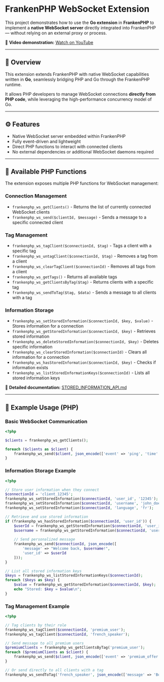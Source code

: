 # FrankenPHP WebSocket Extension

This project demonstrates how to use the **Go extension** in **FrankenPHP** to implement a **native WebSocket server** directly integrated into FrankenPHP — without relying on an external proxy or process.

🎥 **Video demonstration:** [Watch on YouTube](https://www.youtube.com/watch?v=z9sluTIjgwQ)

---

## 🧩 Overview

This extension extends FrankenPHP with native WebSocket capabilities written in **Go**, seamlessly bridging PHP and Go through the FrankenPHP runtime.

It allows PHP developers to manage WebSocket connections **directly from PHP code**, while leveraging the high-performance concurrency model of Go.

---

## ⚙️ Features

- Native WebSocket server embedded within FrankenPHP  
- Fully event-driven and lightweight  
- Direct PHP functions to interact with connected clients  
- No external dependencies or additional WebSocket daemons required  

---

## 🧠 Available PHP Functions

The extension exposes multiple PHP functions for WebSocket management:

### Connection Management
- `frankenphp_ws_getClients()` - Returns the list of currently connected WebSocket clients
- `frankenphp_ws_send($clientId, $message)` - Sends a message to a specific connected client

### Tag Management
- `frankenphp_ws_tagClient($connectionId, $tag)` - Tags a client with a specific tag
- `frankenphp_ws_untagClient($connectionId, $tag)` - Removes a tag from a client
- `frankenphp_ws_clearTagClient($connectionId)` - Removes all tags from a client
- `frankenphp_ws_getTags()` - Returns all available tags
- `frankenphp_ws_getClientsByTag($tag)` - Returns clients with a specific tag
- `frankenphp_ws_sendToTag($tag, $data)` - Sends a message to all clients with a tag

### Information Storage
- `frankenphp_ws_setStoredInformation($connectionId, $key, $value)` - Stores information for a connection
- `frankenphp_ws_getStoredInformation($connectionId, $key)` - Retrieves stored information
- `frankenphp_ws_deleteStoredInformation($connectionId, $key)` - Deletes specific information
- `frankenphp_ws_clearStoredInformation($connectionId)` - Clears all information for a connection
- `frankenphp_ws_hasStoredInformation($connectionId, $key)` - Checks if information exists
- `frankenphp_ws_listStoredInformationKeys($connectionId)` - Lists all stored information keys

📖 **Detailed documentation:** [STORED_INFORMATION_API.md](STORED_INFORMATION_API.md)

---

## 🚀 Example Usage (PHP)

### Basic WebSocket Communication
```php
<?php

$clients = frankenphp_ws_getClients();

foreach ($clients as $client) {
    frankenphp_ws_send($client, json_encode(['event' => 'ping', 'time' => time()]));
}
```

### Information Storage Example
```php
<?php

// Store user information when they connect
$connectionId = 'client_12345';
frankenphp_ws_setStoredInformation($connectionId, 'user_id', '12345');
frankenphp_ws_setStoredInformation($connectionId, 'username', 'john_doe');
frankenphp_ws_setStoredInformation($connectionId, 'language', 'fr');

// Retrieve and use stored information
if (frankenphp_ws_hasStoredInformation($connectionId, 'user_id')) {
    $userId = frankenphp_ws_getStoredInformation($connectionId, 'user_id');
    $username = frankenphp_ws_getStoredInformation($connectionId, 'username');
    
    // Send personalized message
    frankenphp_ws_send($connectionId, json_encode([
        'message' => "Welcome back, $username!",
        'user_id' => $userId
    ]));
}

// List all stored information keys
$keys = frankenphp_ws_listStoredInformationKeys($connectionId);
foreach ($keys as $key) {
    $value = frankenphp_ws_getStoredInformation($connectionId, $key);
    echo "Stored: $key = $value\n";
}
```

### Tag Management Example
```php
<?php

// Tag clients by their role
frankenphp_ws_tagClient($connectionId, 'premium_user');
frankenphp_ws_tagClient($connectionId, 'french_speaker');

// Send message to all premium users
$premiumClients = frankenphp_ws_getClientsByTag('premium_user');
foreach ($premiumClients as $client) {
    frankenphp_ws_send($client, json_encode(['event' => 'premium_offer']));
}

// Or send directly to all clients with a tag
frankenphp_ws_sendToTag('french_speaker', json_encode(['message' => 'Bonjour!']));
```

